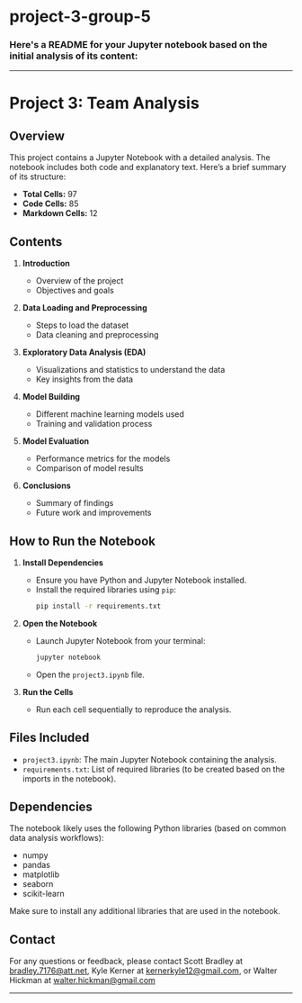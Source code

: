 # project-3-group-5
### Here's a README for your Jupyter notebook based on the initial analysis of its content:

---

# Project 3: Team Analysis

## Overview

This project contains a Jupyter Notebook with a detailed analysis. The notebook includes both code and explanatory text. Here’s a brief summary of its structure:

- **Total Cells:** 97
- **Code Cells:** 85
- **Markdown Cells:** 12

## Contents

1. **Introduction**
   - Overview of the project
   - Objectives and goals

2. **Data Loading and Preprocessing**
   - Steps to load the dataset
   - Data cleaning and preprocessing

3. **Exploratory Data Analysis (EDA)**
   - Visualizations and statistics to understand the data
   - Key insights from the data

4. **Model Building**
   - Different machine learning models used
   - Training and validation process

5. **Model Evaluation**
   - Performance metrics for the models
   - Comparison of model results

6. **Conclusions**
   - Summary of findings
   - Future work and improvements

## How to Run the Notebook

1. **Install Dependencies**
   - Ensure you have Python and Jupyter Notebook installed.
   - Install the required libraries using `pip`:
     ```sh
     pip install -r requirements.txt
     ```

2. **Open the Notebook**
   - Launch Jupyter Notebook from your terminal:
     ```sh
     jupyter notebook
     ```
   - Open the `project3.ipynb` file.

3. **Run the Cells**
   - Run each cell sequentially to reproduce the analysis.

## Files Included

- `project3.ipynb`: The main Jupyter Notebook containing the analysis.
- `requirements.txt`: List of required libraries (to be created based on the imports in the notebook).

## Dependencies

The notebook likely uses the following Python libraries (based on common data analysis workflows):
- numpy
- pandas
- matplotlib
- seaborn
- scikit-learn

Make sure to install any additional libraries that are used in the notebook.

## Contact

For any questions or feedback, please contact Scott Bradley at bradley.7176@att.net, Kyle Kerner at kernerkyle12@gmail.com, or 
Walter Hickman at walter.hickman@gmail.com

---

